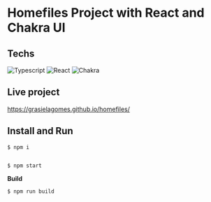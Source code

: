 # Homefiles Project with React and Chakra UI

## Techs
![Typescript](https://img.shields.io/badge/TypeScript-007ACC?style=for-the-badge&logo=typescript&logoColor=white "Typescript")
![React](https://img.shields.io/badge/React-20232A?style=for-the-badge&logo=react&logoColor=61DAFB)
![Chakra](https://img.shields.io/badge/chakra-%234ED1C5.svg?style=for-the-badge&logo=chakraui&logoColor=white)

## Live project
https://grasielagomes.github.io/homefiles/

## Install and Run

    $ npm i


    $ npm start

**Build**

    $ npm run build

